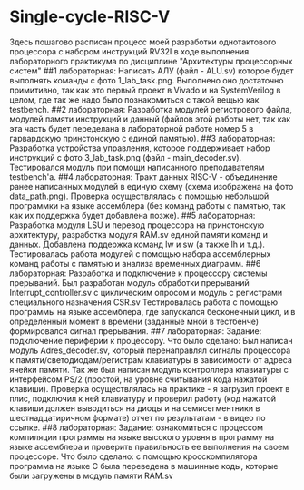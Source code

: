 # Single-cycle-RISC-V
Здесь пошагово расписан процесс моей разработки однотактового процессора с набором инструкций RV32I в ходе выполнения лабораторного практикума по дисциплине "Архитектуры процессорных систем"
##1 лабораторная:
Написать АЛУ (файл - ALU.sv) которое будет выполнять команды с фото 1_lab_task.png.
Выполнено оно достаточно примитивно, так как это первый проект в Vivado и на SystemVerilog в целом, где так же надо было познакомиться с такой вещью как testbench.
##2 лабораторная:
Разработка модулей регистрового файла, модулей памяти инструкций и данный (файлов этой работы нет, так как эта часть будет переделана в лабораторной работе номер 5 в гарвардскую принстонскую с единой памятью).
##3 лабораторная:
Разработка устройства управления, которое поддерживает набор инструкций с фото 3_lab_task.png (файл - main_decoder.sv). Тестировался модуль при помощи написанного преподавателям testbench'а.
##4 лабораторная:
Тракт данных RISC-V - объединение ранее написанных модулей в единую схему (схема изображена на фото data_path.png). Проверка осуществлялась с помощью небольшой программки на языке ассемблера (без команд работы с памятью, так как их поддержка будет добавлена позже).
##5 лабораторная:
Разработка модуля LSU и перевод процессора на принстонскую архитектуру, разработка модуля RAM.sv единой памяти команд и данных. Добавлена поддержка команд lw и sw (а также lh и т.д.). Тестировалась работа модулей с помощью набора ассемблерных команд работы с памятью и анализа временных диаграмм.
##6 лабораторная:
Разработка и подключение к процессору системы прерываний. 
Был разработан модуль обработки прерываний Interrupt_controller.sv с циклическим опросом и модуль с регистрами специального назначения CSR.sv
Тестировалась работа с помощью программы на языке ассемблера, где запускался бесконечный цикл, и в определенный момент в времени (заданные мной в тестбенче) формировался сигнал прерывания.
##7 лабораторная:
Задание: подключение периферии к процессору.
Что было сделано:
Был написан модуль Adres_decoder.sv, который перенаправлял сигналы процессора к памяти/светодиодам/регистрам клавиатуры в зависимости от адреса ячейки памяти. Так же был написан модуль контроллера клавиатуры с интерфейсом PS/2 (простой,  на уровне считывания кода нажатой клавиши).
Проверка осуществлялась на практике - я загрузил проект в плис, подключил к ней клавиатуру и проверил работу (код нажатой клавиши должен выводиться на диоды и на семисегментники в шестнадцатиричном формате) отчет по результатам - в видео по ссылке.
##8 лабораторная:
Задание: ознакомиться с процессом компиляции программы на языке высокого уровня в программу на языке ассемблера и проверить правильность ее выполнения на своем процессоре. 
Что было сделано: с помощью кросскомпилятора программа на языке С была переведена в машинные коды, которые были загружены в модуль памяти RAM.sv
